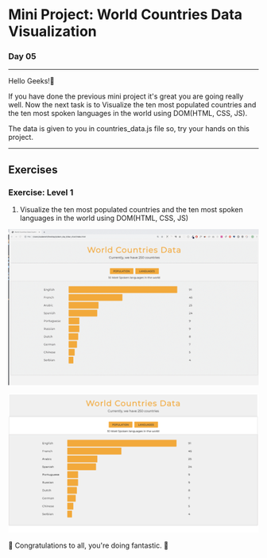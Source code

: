 # Mini Project: World Countries Data Visualization

### Day 05

<hr>

Hello Geeks!👋

If you have done the previous mini project it's great you are going really well. Now the next task is to Visualize the ten most populated countries and the ten most spoken languages in the world using DOM(HTML, CSS, JS).

The data is given to you in countries_data.js file so, try your hands on this project.

<hr> 

## Exercises

### Exercise: Level 1

1. Visualize the ten most populated countries and the ten most spoken languages in the world using DOM(HTML, CSS, JS)

![Bar Graph](./images/dom_min_project_bar_graph_day_5.1.gif)

![Bar Graph](./images/dom_min_project_bar_graph_day_5.1.png)

🎉 Congratulations to all, you're doing fantastic. 🎉
